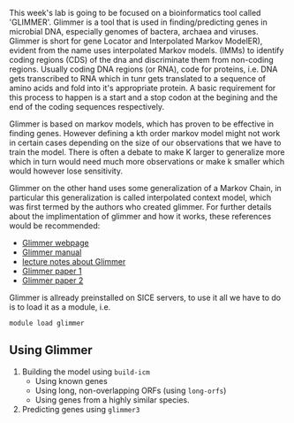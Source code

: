 This week's lab is going to be focused on a bioinformatics tool called 'GLIMMER'. Glimmer is a tool that is used in finding/predicting genes in microbial DNA, especially genomes of bactera, archaea and viruses. Glimmer is short for gene Locator and Interpolated Markov ModelER), evident from the name uses interpolated Markov models. (IMMs) to identify coding regions (CDS) of the dna and discriminate them from non-coding regions. Usually coding DNA regions (or RNA), code for proteins, i.e. DNA gets transcribed to RNA which in tunr gets translated to a sequence of amino acids and fold into it's appropriate protein. A basic requirement for this process to happen is a start and a stop codon at the begining and the end of the coding sequences respectively. 

Glimmer is based on markov models, which has proven to be effective in finding genes. However defining a kth order markov model might not work in certain cases depending on the size of our observations that we have to train the model. There is often a debate to make K larger to generalize more which in turn would need much more observations or make k smaller which would however lose sensitivity.

Glimmer on the other hand uses some generalization of a Markov Chain, in particular this generalization is called interpolated context model, which was first termed by the authors who created glimmer. For further details about the implimentation of glimmer and how it works, these references would be recommended:
* [Glimmer webpage](http://ccb.jhu.edu/software/glimmer/index.shtml)
* [Glimmer manual](http://ccb.jhu.edu/software/glimmer/glim302notes.pdf)
* [lecture notes about Glimmer](https://courses.cs.washington.edu/courses/cse527/00wi/lectures/lect14.pdf)
* [Glimmer paper 1](https://www.ncbi.nlm.nih.gov/pubmed/10556321)
* [Glimmer paper 2](https://www.ncbi.nlm.nih.gov/pubmed/9421513)

Glimmer is allready preinstalled on SICE servers, to use it all we have to do is to load it as a module, i.e.
```
module load glimmer
```

## Using Glimmer

1. Building the model using `build-icm`
    * Using known genes
    * Using long, non-overlapping ORFs (using `long-orfs`)
    * Using genes from a highly similar species.
 2. Predicting genes using `glimmer3`
